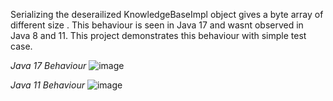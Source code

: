Serializing the deserailized KnowledgeBaseImpl object gives a byte array of different size . This behaviour is seen in Java 17 and wasnt observed in Java 8 and 11.
This project demonstrates this behaviour with simple test case.

*Java 17 Behaviour*
![image](https://github.com/maquebax/DroolsSerialization/assets/5489927/ff9b0b52-94f4-4bad-b5ef-cefb03b7b832)


*Java 11 Behaviour*
![image](https://github.com/maquebax/DroolsSerialization/assets/5489927/2de9abd2-0f8f-4734-af4e-badfcb04b629)
